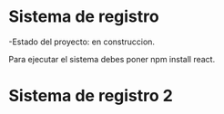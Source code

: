 <h1>Sistema de registro</h1>

-Estado del proyecto: en construccion.

Para ejecutar el sistema debes poner npm install react.

<h1>Sistema de registro 2</h1>
